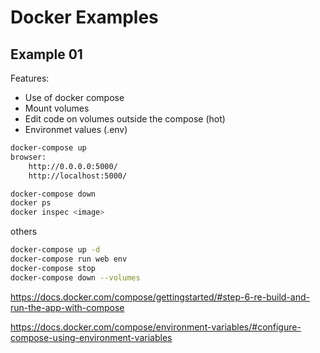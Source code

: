 # Docker Examples

## Example 01

Features:
- Use of docker compose
- Mount volumes
- Edit code on volumes outside the compose (hot)
- Environmet values (.env)


```sh
docker-compose up
browser: 
    http://0.0.0.0:5000/
    http://localhost:5000/

docker-compose down
docker ps 
docker inspec <image>
```

others 

```sh
docker-compose up -d
docker-compose run web env
docker-compose stop
docker-compose down --volumes
```

https://docs.docker.com/compose/gettingstarted/#step-6-re-build-and-run-the-app-with-compose

https://docs.docker.com/compose/environment-variables/#configure-compose-using-environment-variables